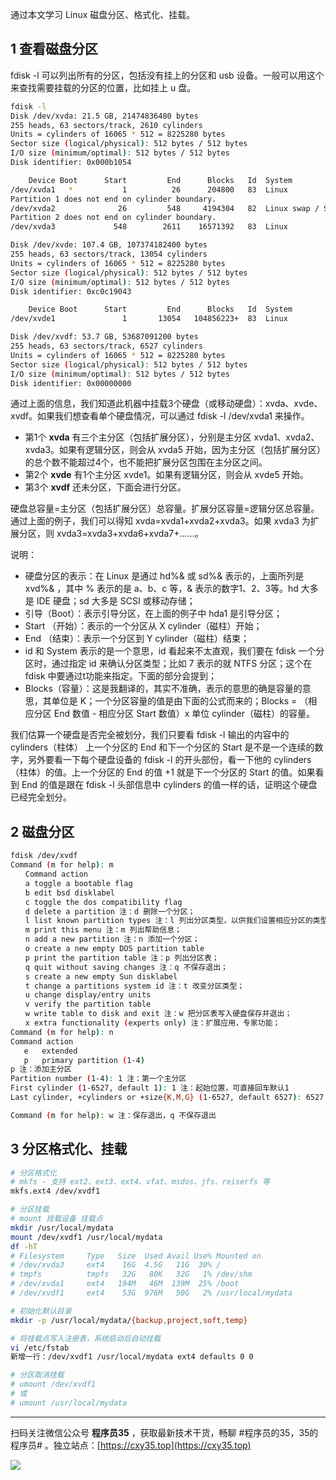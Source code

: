 通过本文学习 Linux 磁盘分区、格式化、挂载。
<!-- more -->

## 1 查看磁盘分区

fdisk -l 可以列出所有的分区，包括没有挂上的分区和 usb 设备。一般可以用这个来查找需要挂载的分区的位置，比如挂上 u 盘。

```bash
fdisk -l
Disk /dev/xvda: 21.5 GB, 21474836480 bytes
255 heads, 63 sectors/track, 2610 cylinders
Units = cylinders of 16065 * 512 = 8225280 bytes
Sector size (logical/physical): 512 bytes / 512 bytes
I/O size (minimum/optimal): 512 bytes / 512 bytes
Disk identifier: 0x000b1054

    Device Boot      Start         End      Blocks   Id  System
/dev/xvda1   *           1          26      204800   83  Linux
Partition 1 does not end on cylinder boundary.
/dev/xvda2              26         548     4194304   82  Linux swap / Solaris
Partition 2 does not end on cylinder boundary.
/dev/xvda3             548        2611    16571392   83  Linux

Disk /dev/xvde: 107.4 GB, 107374182400 bytes
255 heads, 63 sectors/track, 13054 cylinders
Units = cylinders of 16065 * 512 = 8225280 bytes
Sector size (logical/physical): 512 bytes / 512 bytes
I/O size (minimum/optimal): 512 bytes / 512 bytes
Disk identifier: 0xc0c19043

    Device Boot      Start         End      Blocks   Id  System
/dev/xvde1               1       13054   104856223+  83  Linux

Disk /dev/xvdf: 53.7 GB, 53687091200 bytes
255 heads, 63 sectors/track, 6527 cylinders
Units = cylinders of 16065 * 512 = 8225280 bytes
Sector size (logical/physical): 512 bytes / 512 bytes
I/O size (minimum/optimal): 512 bytes / 512 bytes
Disk identifier: 0x00000000
```

通过上面的信息，我们知道此机器中挂载3个硬盘（或移动硬盘）：xvda、xvde、xvdf。如果我们想查看单个硬盘情况，可以通过 fdisk -l /dev/xvda1 来操作。

- 第1个 **xvda** 有三个主分区（包括扩展分区），分别是主分区 xvda1、xvda2、xvda3。如果有逻辑分区，则会从 xvda5 开始，因为主分区（包括扩展分区）的总个数不能超过4个，也不能把扩展分区包围在主分区之间。
- 第2个 **xvde** 有1个主分区 xvde1。如果有逻辑分区，则会从 xvde5 开始。  
- 第3个 **xvdf** 还未分区，下面会进行分区。

硬盘总容量=主分区（包括扩展分区）总容量。扩展分区容量=逻辑分区总容量。通过上面的例子，我们可以得知 xvda=xvda1+xvda2+xvda3。如果 xvda3 为扩展分区，则 xvda3=xvda3+xvda6+xvda7+......。

说明：

- 硬盘分区的表示：在 Linux 是通过 hd%& 或 sd%& 表示的，上面所列是 xvd%& ，其中 % 表示的是 a、b、c 等，& 表示的数字1、2、3等。hd 大多是 IDE 硬盘；sd 大多是 SCSI 或移动存储；  
- 引导（Boot）：表示引导分区，在上面的例子中 hda1 是引导分区；  
- Start （开始）：表示的一个分区从 X cylinder（磁柱）开始；  
- End （结束）：表示一个分区到 Y cylinder（磁柱）结束；  
- id 和 System 表示的是一个意思，id 看起来不太直观，我们要在 fdisk 一个分区时，通过指定 id 来确认分区类型；比如 7 表示的就 NTFS 分区；这个在 fdisk 中要通过t功能来指定。下面的部分会提到；  
- Blocks（容量）：这是我翻译的，其实不准确，表示的意思的确是容量的意思，其单位是 K；一个分区容量的值是由下面的公式而来的；Blocks = （相应分区 End 数值 - 相应分区 Start 数值）x 单位 cylinder（磁柱）的容量。

我们估算一个硬盘是否完全被划分，我们只要看 fdisk -l 输出的内容中的 cylinders（柱体） 上一个分区的 End 和下一个分区的 Start 是不是一个连续的数字，另外要看一下每个硬盘设备的 fdisk -l 的开头部份，看一下他的 cylinders（柱体）的值。上一个分区的 End 的值 +1 就是下一个分区的 Start 的值。如果看到 End 的值是跟在 fdisk -l 头部信息中 cylinders 的值一样的话，证明这个硬盘已经完全划分。

## 2 磁盘分区

```bash
fdisk /dev/xvdf
Command (m for help): m
　　Command action
　　a toggle a bootable flag
　　b edit bsd disklabel
　　c toggle the dos compatibility flag
　　d delete a partition 注：d 删除一个分区；
　　l list known partition types 注：l 列出分区类型，以供我们设置相应分区的类型；
　　m print this menu 注：m 列出帮助信息；
　　n add a new partition 注：n 添加一个分区；
　　o create a new empty DOS partition table
　　p print the partition table 注：p 列出分区表；
　　q quit without saving changes 注：q 不保存退出；
　　s create a new empty Sun disklabel
　　t change a partitions system id 注：t 改变分区类型；
　　u change display/entry units
　　v verify the partition table
　　w write table to disk and exit 注：w 把分区表写入硬盘保存并退出；
　　x extra functionality (experts only) 注：扩展应用，专家功能；
Command (m for help): n
Command action
   e   extended
   p   primary partition (1-4)
p 注：添加主分区
Partition number (1-4): 1 注：第一个主分区
First cylinder (1-6527, default 1): 1 注：起始位置，可直接回车默认1
Last cylinder, +cylinders or +size{K,M,G} (1-6527, default 6527): 6527 注：结束位置，可直接回车默认6527，表示磁盘全部空间分到一个分区中。或者输入别的数值，或者也可输+200M来指定分区大小为200M。

Command (m for help): w 注：保存退出，q 不保存退出
```

## 3 分区格式化、挂载

```bash
# 分区格式化
# mkfs - 支持 ext2、ext3、ext4、vfat、msdos、jfs、reiserfs 等
mkfs.ext4 /dev/xvdf1

# 分区挂载
# mount 挂载设备 挂载点
mkdir /usr/local/mydata
mount /dev/xvdf1 /usr/local/mydata
df -hT
# Filesystem     Type   Size  Used Avail Use% Mounted on
# /dev/xvda3     ext4    16G  4.5G   11G  30% /
# tmpfs          tmpfs   32G   80K   32G   1% /dev/shm
# /dev/xvda1     ext4   194M   46M  139M  25% /boot
# /dev/xvdf1     ext4    53G  976M   50G   2% /usr/local/mydata

# 初始化默认目录
mkdir -p /usr/local/mydata/{backup,project,soft,temp}

# 将挂载点写入注册表，系统启动后自动挂载
vi /etc/fstab
新增一行：/dev/xvdf1 /usr/local/mydata ext4 defaults 0 0

# 分区取消挂载
# umount /dev/xvdf1
# 或
# umount /usr/local/mydata
```


---

扫码关注微信公众号 **程序员35** ，获取最新技术干货，畅聊 #程序员的35，35的程序员# 。独立站点：[https://cxy35.top](https://cxy35.top)

![](https://oscimg.oschina.net/oscnet/up-285838b9c516db5bb1ba760f292f2346078.JPEG)